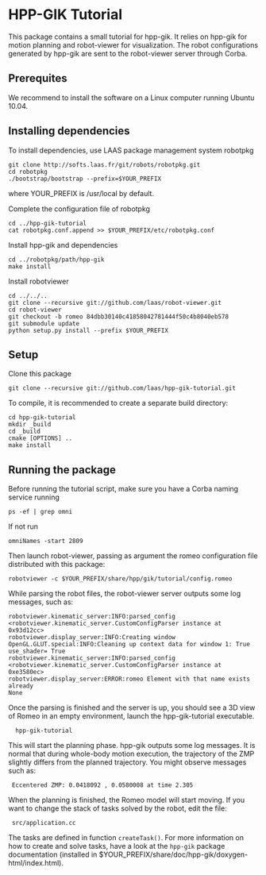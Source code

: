 HPP-GIK Tutorial
================

This package contains a small tutorial for hpp-gik. It relies on hpp-gik
for motion planning and robot-viewer for visualization. The robot
configurations generated by hpp-gik are sent to the robot-viewer server
through Corba.

Prerequites
-----------

We recommend to install the software on a Linux computer running Ubuntu 10.04.

Installing dependencies
-----------------------

To install dependencies, use LAAS package management system robotpkg

    git clone http://softs.laas.fr/git/robots/robotpkg.git
    cd robotpkg
    ./bootstrap/bootstrap --prefix=$YOUR_PREFIX

where YOUR_PREFIX is /usr/local by default.

Complete the configuration file of robotpkg

    cd ../hpp-gik-tutorial
    cat robotpkg.conf.append >> $YOUR_PREFIX/etc/robotpkg.conf

Install hpp-gik and dependencies

    cd ../robotpkg/path/hpp-gik
    make install

Install robotviewer

    cd ../../..
    git clone --recursive git://github.com/laas/robot-viewer.git
    cd robot-viewer
    git checkout -b romeo 84dbb30140c41858042781444f50c4b8040eb578
    git submodule update
    python setup.py install --prefix $YOUR_PREFIX

Setup
-----
Clone this package

    git clone --recursive git://github.com/laas/hpp-gik-tutorial.git

To compile, it is recommended to create a separate build
directory:

    cd hpp-gik-tutorial
    mkdir _build
    cd _build
    cmake [OPTIONS] ..
    make install

Running the package
-------------------

Before running the tutorial script, make sure you have a Corba naming service
running

    ps -ef | grep omni

If not run

    omniNames -start 2809

Then launch robot-viewer, passing as argument the
romeo configuration file distributed with this package:

    robotviewer -c $YOUR_PREFIX/share/hpp/gik/tutorial/config.romeo

While parsing the robot files, the robot-viewer server outputs some
log messages, such as:

    robotviewer.kinematic_server:INFO:parsed_config <robotviewer.kinematic_server.CustomConfigParser instance at 0x93d12cc>
    robotviewer.display_server:INFO:Creating window
    OpenGL.GLUT.special:INFO:Cleaning up context data for window 1: True
    use_shader= True
    robotviewer.kinematic_server:INFO:parsed_config <robotviewer.kinematic_server.CustomConfigParser instance at 0xe3580ec>
    robotviewer.display_server:ERROR:romeo Element with that name exists already
    None

Once the parsing is finished and the server is up, you should see a 3D view of
Romeo in an empty environment, launch the hpp-gik-tutorial executable.

      hpp-gik-tutorial

This will start the planning phase. hpp-gik outputs some log messages. It is
normal that during whole-body motion execution, the trajectory of the ZMP
slightly differs from the planned trajectory. You might observe messages
such as:

     Eccentered ZMP: 0.0418092 , 0.0580008 at time 2.305

When the planning is finished, the Romeo model will start moving. If you want
to change the stack of tasks solved by the robot, edit the file:

     src/application.cc

The tasks are defined in function `createTask()`. For more
information on how to create and solve tasks, have a look at
the `hpp-gik` package documentation (installed in $YOUR_PREFIX/share/doc/hpp-gik/doxygen-html/index.html).
